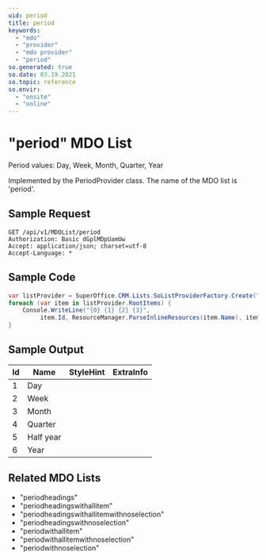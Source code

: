 ```yaml
---
uid: period
title: period
keywords:
  - "mdo"
  - "provider"
  - "mdo provider"
  - "period"
so.generated: true
so.date: 03.19.2021
so.topic: reference
so.envir:
  - "onsite"
  - "online"
---
```


# "period" MDO List
Period values: Day, Week, Month, Quarter, Year



Implemented by the <see cref="T:SuperOffice.CRM.Lists.PeriodProvider">PeriodProvider</see> class.
The name of the MDO list is 'period'.




## Sample Request

```http!
GET /api/v1/MDOList/period
Authorization: Basic dGplMDpUamUw
Accept: application/json; charset=utf-8
Accept-Language: *

```

## Sample Code
```cs
var listProvider = SuperOffice.CRM.Lists.SoListProviderFactory.Create("period", forceFlatList: true);
foreach (var item in listProvider.RootItems) {
    Console.WriteLine("{0} {1} {2} {3}", 
         item.Id, ResourceManager.ParseInlineResources(item.Name), item.StyleHint, item.ExtraInfo);
}
```

## Sample Output

|Id   | Name  |StyleHint|ExtraInfo |
| --- | ----- | ------- | -------- |
|1|Day|||
|2|Week|||
|3|Month|||
|4|Quarter|||
|5|Half year|||
|6|Year|||


## Related MDO Lists

* "periodheadings"
* "periodheadingswithallitem"
* "periodheadingswithallitemwithnoselection"
* "periodheadingswithnoselection"
* "periodwithallitem"
* "periodwithallitemwithnoselection"
* "periodwithnoselection"
